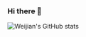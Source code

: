 ### Hi there 👋

![Weijian's GitHub stats](https://github-readme-stats.vercel.app/api?username=GymRat102&show_icons=true&theme=radical)

<!--
**GymRat102/GymRat102** is a ✨ _special_ ✨ repository because its `README.md` (this file) appears on your GitHub profile.

Here are some ideas to get you started:

- 🔭 I’m currently working on ...
- 🌱 I’m currently learning ...
- 👯 I’m looking to collaborate on ...
- 🤔 I’m looking for help with ...
- 💬 Ask me about ...
- 📫 How to reach me: ...
- 😄 Pronouns: ...
- ⚡ Fun fact: ...
-->
